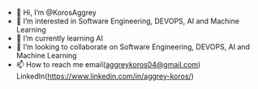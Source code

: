 - 👋 Hi, I’m @KorosAggrey
- 👀 I’m interested in Software Engineering, DEVOPS, AI and Machine Learning
- 🌱 I’m currently learning AI
- 💞️ I’m looking to collaborate on Software Engineering, DEVOPS, AI and Machine Learning
- 📫 How to reach me email(aggreykoros04@gmail.com) LinkedIn(https://www.linkedin.com/in/aggrey-koros/)

<!---
KorosAggrey/KorosAggrey is a ✨ special ✨ repository because its `README.md` (this file) appears on your GitHub profile.
You can click the Preview link to take a look at your changes.
--->
